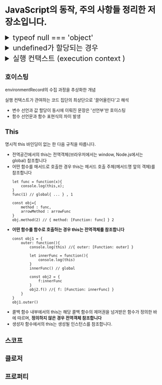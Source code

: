 # JavaScript의 동작, 주의 사항들 정리한 저장소입니다.

<details>
<summary style="font-size:x-large">typeof null === 'object'</summary>
<div markdown="1">
typeof(null)이 null이 아닌 object반환
<hr>
자바스크립트를 처음 구현할 때, 
자바스크립트 값은 타입 태그와 값으로 표시되었습니다.

객체의 타입 태그는 0이었습니다. 
null은 Null pointer(대부분의 플랫폼에서 0x00)로 표시되었습니다.

그 결과 null은 타입 태그로 0을 가지며, 
따라서 typeof는 object를 반환합니다.

typeof null === “null” 제안이 있었지만, 기존 사이트 손상으로 거부되었습니다.
</div>
</details>

<details>
<summary style="font-size:x-large">undefined가 할당되는 경우</summary>
<div markdown="1">
<ol>
<li><p>undefined로 명시적으로 지정한 경우</p>
<pre><code>let a = undefined
console.log(a) // undefined
</code></pre>
</li>

<li><p>값을 대입하지 않은 변수</p>
<code><pre>
let b
console.log(b) // undefined
</pre></code>
</li>

<li><p>객체 내부의 존재하지 않는 프로퍼티에 접근</p>
<code><pre>
let c = {c1:1}
console.log(c.notHere) // undefined
</pre></code>
</li>

<li><p>return문이 없거나 호출되지 않는 함수의 실행 결과</p>
<code><pre>
let func = function(){};
let d = func()
console.log(d) // undefined
</pre></code>
</li>
</ol>
</div>
</details>

<details>
<summary style="font-size:x-large">실행 컨택스트 (execution context )</summary>
<div markdown="1">
<p>실행할 코드에 제공할 환경 정보들을 모아놓은 객체</p>
<hr>
<p>실행 컨텍스트가 활성화될 때, 
자바스크립트 엔진이 해당 컨택스트에 관련된 코드들을 실행하는 데 필요한
환경 정보들을 수집해서 실행 컨텍스트 객체에 저장</p>
<ol>
<li><p>VariableEnvironment</p>
<p>environmentRecord : 매개변수명, 변수의 식별자, 선언한 함수의 함수명 등 수집</p>
<p>outerEnvironmentReference : 직전 컨텍스트의 LexicalEnvironment 정보를 참조</p>
<p>실행 컨텍스트 활성화 될때, 초기 환경 정보들을 유지</p>
</li>
<li><p>LexicalEnvironment</p>
<p>environmentRecord : 매개변수명, 변수의 식별자, 선언한 함수의 함수명 등 수집</p>
<p>outerEnvironmentReference : 직전 컨텍스트의 LexicalEnvironment 정보를 참조</p>
<p>환경 정보들을 함수 실행 도중에 변경 사항을 즉시 반영</p>
</li>
<li><p>ThisBinding</p>
</li>
</ol>
</div>
</details>

## 호이스팅
environmentRecord의 수집 과정을 추상화한 개념

실행 컨텍스트가 관여하는 코드 집단의 최상단으로 '끌어올린다'고 해석
- 변수 선언과 값 할당이 동시에 이뤄진 문장은 '선언부'만 호이스팅
- 함수 선언문과 함수 표현식의 차이 발생
## This
명시적 this 바인딩이 없는 한 다음 규칙을 따릅니다.
- 전역공간에서의 this는 전역객체(브라우저에서는 window, Node.js에서는 global) 참조합니다
- 어떤 함수를 매서드로 호출한 경우 this는 메서드 호출 주체(메서드명 앞의 객체)를 참조합니다
    ```
    let func = function(x){
        console.log(this,x);   
    }
    func(1) // global{ ... } , 1

    const obj={
        method : func,
        arrowMethod : arrowFunc
    }
    obj.method(2) // { method: [Function: func] } 2
    ```
- **어떤 함수를 함수로 호출하는 경우 this는 전역객체를 참조합니다**
    ```
    const obj1 = {
        outer: function(){
            console.log(this) //{ outer: [Function: outer] }

            let innerFunc = function(){
                console.log(this)
            }
            innerFunc() // global

            const obj2 = {
                f:innerFunc 
            }
            obj2.f() //{ f: [Function: innerFunc] }
        }
    }
    obj1.outer()
    ```
- 콜백 함수 내부에서의 this는 해당 콜백 함수의 제어권을 넘겨받은 함수가 정의한 바에 따르며, **정의하지 않은 경우 전역객체 참조합니다**
- 생성자 함수에서의 this는 생성될 인스턴스를 참조합니다.

## 스코프

## 클로저

## 프로퍼티